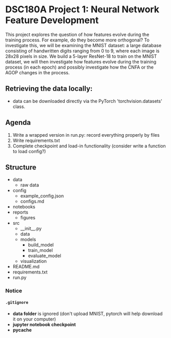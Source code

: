 # DSC180A Project 1: Neural Network Feature Development

This project explores the question of how features evolve during the training process. For example, do they become more orthogonal? To investigate this, we will be examining the MNIST dataset: a large database consisting of handwritten digits ranging from 0 to 9, where each image is 28x28 pixels in size. We build a 5-layer ResNet-18 to train on the MNIST dataset, we will then investigate how features evolve during the training process (in each epoch) and possibly investigate how the CNFA or the AGOP changes in the process.

## Retrieving the data locally: 
- data can be downloaded directly via the PyTorch 'torchvision.datasets' class.

## Agenda
1. Write a wrapped version in run.py: record everything properly by files
2. Write requirements.txt
3. Complete checkpoint and load-in functionality (consider write a function to load config?)

## Structure
- data
  - raw data
- config
  - example_config.json
  - configs.md
- notebooks
- reports
  - figures
- src
  - \_\_init\_\_.py
  - data
  - models
    - build_model
    - train_model
    - evaluate_model
  - visualization
- README.md
- requirements.txt
- run.py

### Notice
#### `.gitignore`
- **data folder** is ignored (don't upload MNIST, pytorch will help download it on your computer)
- **jupyter notebook checkpoint**
- **__pycache__**
